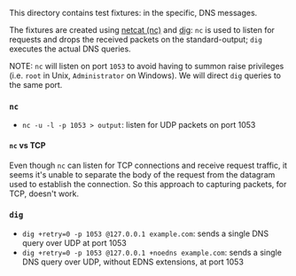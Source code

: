 This directory contains test fixtures: in the specific, DNS messages.

The fixtures are created using [netcat (nc)](http://netcat.sourceforge.net/)
and [dig](https://linux.die.net/man/1/dig): `nc` is used to listen for requests and drops
the received packets on the standard-output; `dig` executes the actual DNS queries.

NOTE: `nc` will listen on port `1053` to avoid having to summon raise privileges 
(i.e. `root` in Unix, `Administrator` on Windows). We will direct `dig` queries to the same port.

### `nc`

* `nc -u -l -p 1053 > output`: listen for UDP packets on port 1053

#### `nc` vs TCP

Even though `nc` can listen for TCP connections and receive request traffic, it seems it's unable
to separate the body of the request from the datagram used to establish the connection.
So this approach to capturing packets, for TCP, doesn't work. 

### `dig`

* `dig +retry=0 -p 1053 @127.0.0.1 example.com`: sends a single DNS query over UDP at port 1053
* `dig +retry=0 -p 1053 @127.0.0.1 +noedns example.com`: sends a single DNS query over UDP, without EDNS extensions, at port 1053